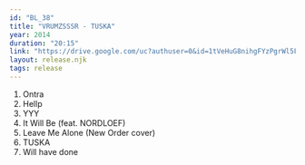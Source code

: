 ```yaml
---
id: "BL_38"
title: "VRUMZSSSR - TUSKA"
year: 2014
duration: "20:15"
link: "https://drive.google.com/uc?authuser=0&id=1tVeHuG8nihgFYzPgrWl5FkvMAr6pMQBt&export=download"
layout: release.njk
tags: release
---
```


01. Ontra
02. Hellp
03. YYY
04. It Will Be (feat. NORDLOEF)
05. Leave Me Alone (New Order cover)
06. TUSKA
07. Will have done